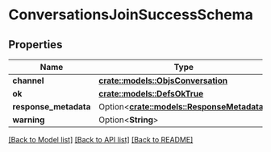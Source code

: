 # ConversationsJoinSuccessSchema

## Properties

Name | Type | Description | Notes
------------ | ------------- | ------------- | -------------
**channel** | [**crate::models::ObjsConversation**](objs_conversation.md) |  | 
**ok** | [**crate::models::DefsOkTrue**](defs_ok_true.md) |  | 
**response_metadata** | Option<[**crate::models::ResponseMetadata**](Response_metadata.md)> |  | [optional]
**warning** | Option<**String**> |  | [optional]

[[Back to Model list]](../README.md#documentation-for-models) [[Back to API list]](../README.md#documentation-for-api-endpoints) [[Back to README]](../README.md)


